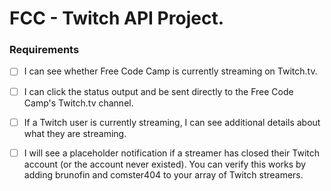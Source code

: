 # FCC - Twitch API Project.

### Requirements
- [ ] I can see whether Free Code Camp is currently streaming on Twitch.tv.

- [ ] I can click the status output and be sent directly to the Free Code Camp's Twitch.tv channel.

- [ ] If a Twitch user is currently streaming, I can see additional details about what they are streaming.

- [ ] I will see a placeholder notification if a streamer has closed their Twitch account (or the account never existed). You can verify this works by adding brunofin and comster404 to your array of Twitch streamers.
